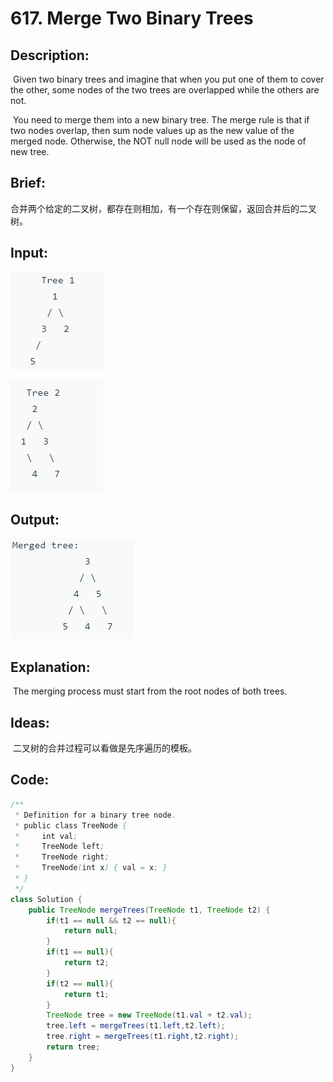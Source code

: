 # 617. Merge Two Binary Trees

## Description:

​	Given two binary trees and imagine that when you put one of them to cover the other, some nodes of the two trees are overlapped while the others are not.

​	You need to merge them into a new binary tree. The merge rule is that if two nodes overlap, then sum node values up as the new value of the merged node. Otherwise, the NOT null node will be used as the node of new tree.

## Brief:

​	合并两个给定的二叉树，都存在则相加，有一个存在则保留，返回合并后的二叉树。

## Input:

![](https://github.com/HoqiheChen/LeetCode/blob/master/res/617-1.jpg)

![](https://github.com/HoqiheChen/LeetCode/blob/master/res/617-2.jpg)

## Output:

![](https://github.com/HoqiheChen/LeetCode/blob/master/res/617-3.jpg)

## Explanation:

​	The merging process must start from the root nodes of both trees.

## Ideas:

​	二叉树的合并过程可以看做是先序遍历的模板。

## Code:

```java
/**
 * Definition for a binary tree node.
 * public class TreeNode {
 *     int val;
 *     TreeNode left;
 *     TreeNode right;
 *     TreeNode(int x) { val = x; }
 * }
 */
class Solution {
    public TreeNode mergeTrees(TreeNode t1, TreeNode t2) {
        if(t1 == null && t2 == null){
            return null;
        }
        if(t1 == null){
            return t2;
        }
        if(t2 == null){
            return t1;
        }
        TreeNode tree = new TreeNode(t1.val + t2.val);
        tree.left = mergeTrees(t1.left,t2.left);
        tree.right = mergeTrees(t1.right,t2.right);
        return tree;
    }
}
```

